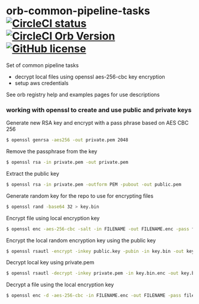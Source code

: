 # orb-common-pipeline-tasks [![CircleCI status](https://circleci.com/gh/feedyard/orb-common-pipeline-tasks.svg "CircleCI status")](https://circleci.com/gh/feedyard/orb-common-pipeline-tasks) [![CircleCI Orb Version](https://img.shields.io/badge/endpoint.svg?url=https://badges.circleci.io/orb/feedyard/orb-common-pipeline-tasks)](https://circleci.com/orbs/registry/orb/feedyard/orb-common-pipeline-tasks) [![GitHub license](https://img.shields.io/badge/license-MIT-blue.svg)](https://raw.githubusercontent.com/feedyard/orb-common-pipeline-tasks/master/LICENSE)

Set of common pipeline tasks

* decrypt local files using openssl aes-256-cbc key encryption
* setup aws credentials

See orb registry help and examples pages for use descriptions

### working with openssl to create and use public and private keys

Generate new RSA key and encrypt with a pass phrase based on AES CBC 256
```bash
$ openssl genrsa -aes256 -out private.pem 2048
```

Remove the passphrase from the key
```bash
$ openssl rsa -in private.pem -out private.pem
```

Extract the public key
```bash
$ openssl rsa -in private.pem -outform PEM -pubout -out public.pem
```

Generate random key for the repo to use for encrypting files
```bash
$ openssl rand -base64 32 > key.bin
```

Encrypt file using local encryption key
```bash
$ openssl enc -aes-256-cbc -salt -in FILENAME -out FILENAME.enc -pass file:./key.bin
```

Encrypt the local random encryption key using the public key
```bash
$ openssl rsautl -encrypt -inkey public.key -pubin -in key.bin -out key.bin.enc
```

Decrypt local key using private.pem
```bash
$ openssl rsautl -decrypt -inkey private.pem -in key.bin.enc -out key.bin
```

Decrypt a file using the local encryption key
```bash
$ openssl enc -d -aes-256-cbc -in FILENAME.enc -out FILENAME -pass file:./key.bin
```
